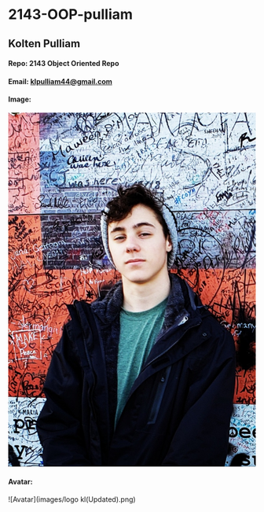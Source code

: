 # 2143-OOP-pulliam
## Kolten Pulliam
#### Repo: 2143 Object Oriented Repo
#### Email: klpulliam44@gmail.com
#### Image:
![Kolten Pulliam](images/Ireland.jpg)
#### Avatar:
![Avatar](images/logo kl(Updated).png)
